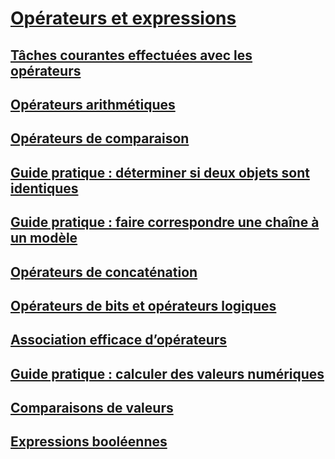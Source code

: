 # [Opérateurs et expressions](index.md)
## [Tâches courantes effectuées avec les opérateurs](common-tasks-performed-with-visual-basic-operators.md)
## [Opérateurs arithmétiques](arithmetic-operators.md)
## [Opérateurs de comparaison](comparison-operators.md)
## [Guide pratique : déterminer si deux objets sont identiques](how-to-test-whether-two-objects-are-the-same.md)
## [Guide pratique : faire correspondre une chaîne à un modèle](how-to-match-a-string-against-a-pattern.md)
## [Opérateurs de concaténation](concatenation-operators.md)
## [Opérateurs de bits et opérateurs logiques](logical-and-bitwise-operators.md)
## [Association efficace d’opérateurs](efficient-combination-of-operators.md)
## [Guide pratique : calculer des valeurs numériques](how-to-calculate-numeric-values.md)
## [Comparaisons de valeurs](value-comparisons.md)
## [Expressions booléennes](boolean-expressions.md)